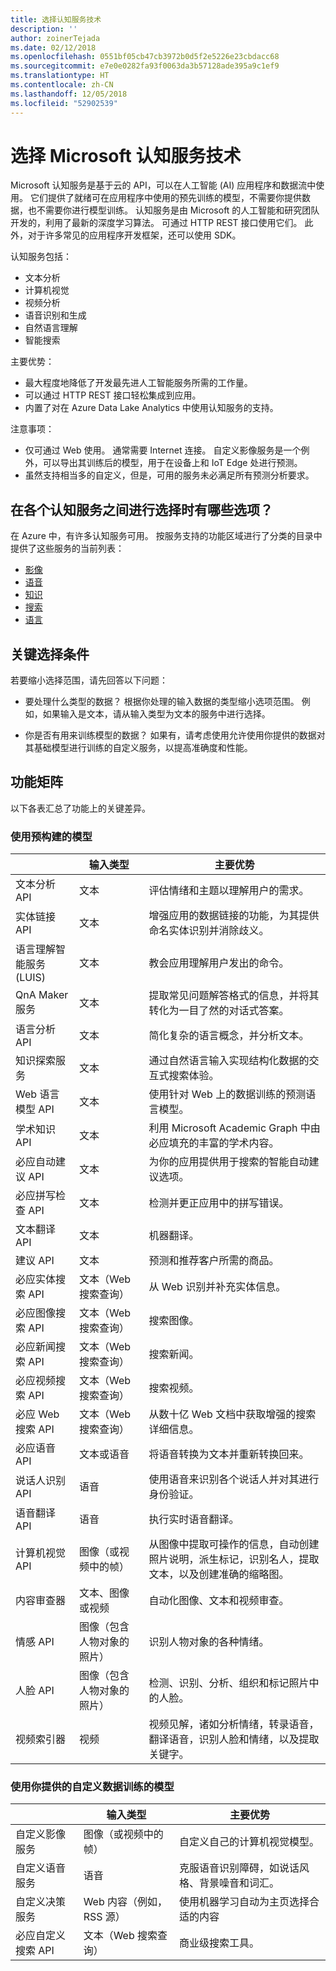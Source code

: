 ```yaml
---
title: 选择认知服务技术
description: ''
author: zoinerTejada
ms.date: 02/12/2018
ms.openlocfilehash: 0551bf05cb47cb3972b0d5f2e5226e23cbdacc68
ms.sourcegitcommit: e7e0e0282fa93f0063da3b57128ade395a9c1ef9
ms.translationtype: HT
ms.contentlocale: zh-CN
ms.lasthandoff: 12/05/2018
ms.locfileid: "52902539"
---
```

# <a name="choosing-a-microsoft-cognitive-services-technology"></a>选择 Microsoft 认知服务技术

Microsoft 认知服务是基于云的 API，可以在人工智能 (AI) 应用程序和数据流中使用。 它们提供了就绪可在应用程序中使用的预先训练的模型，不需要你提供数据，也不需要你进行模型训练。 认知服务是由 Microsoft 的人工智能和研究团队开发的，利用了最新的深度学习算法。 可通过 HTTP REST 接口使用它们。 此外，对于许多常见的应用程序开发框架，还可以使用 SDK。

认知服务包括：

* 文本分析
* 计算机视觉
* 视频分析
* 语音识别和生成
* 自然语言理解
* 智能搜索

主要优势：

* 最大程度地降低了开发最先进人工智能服务所需的工作量。
* 可以通过 HTTP REST 接口轻松集成到应用。
* 内置了对在 Azure Data Lake Analytics 中使用认知服务的支持。

注意事项：

* 仅可通过 Web 使用。 通常需要 Internet 连接。 自定义影像服务是一个例外，可以导出其训练后的模型，用于在设备上和 IoT Edge 处进行预测。
* 虽然支持相当多的自定义，但是，可用的服务未必满足所有预测分析要求。

## <a name="what-are-your-options-when-choosing-amongst-the-cognitive-services"></a>在各个认知服务之间进行选择时有哪些选项？
在 Azure 中，有许多认知服务可用。 按服务支持的功能区域进行了分类的目录中提供了这些服务的当前列表：
- [影像](https://azure.microsoft.com/services/cognitive-services/directory/vision/)
- [语音](https://azure.microsoft.com/services/cognitive-services/directory/speech/)
- [知识](https://azure.microsoft.com/services/cognitive-services/directory/know/)
- [搜索](https://azure.microsoft.com/services/cognitive-services/directory/search/)
- [语言](https://azure.microsoft.com/services/cognitive-services/directory/lang/)

## <a name="key-selection-criteria"></a>关键选择条件

若要缩小选择范围，请先回答以下问题：

- 要处理什么类型的数据？ 根据你处理的输入数据的类型缩小选项范围。 例如，如果输入是文本，请从输入类型为文本的服务中进行选择。 

- 你是否有用来训练模型的数据？ 如果有，请考虑使用允许使用你提供的数据对其基础模型进行训练的自定义服务，以提高准确度和性能。 

## <a name="capability-matrix"></a>功能矩阵

以下各表汇总了功能上的关键差异。 

### <a name="uses-prebuilt-models"></a>使用预构建的模型

|                                                   |             输入类型              |                                                                                主要优势                                                                                |
|---------------------------------------------------|-------------------------------------|---------------------------------------------------------------------------------------------------------------------------------------------------------------------------|
|                文本分析 API                 |                文本                 |                                                       评估情绪和主题以理解用户的需求。                                                        |
|                实体链接 API                 |                文本                 |                                               增强应用的数据链接的功能，为其提供命名实体识别并消除歧义。                                               |
| 语言理解智能服务 (LUIS) |                文本                 |                                                          教会应用理解用户发出的命令。                                                          |
|                 QnA Maker 服务                 |                文本                 |                                             提取常见问题解答格式的信息，并将其转化为一目了然的对话式答案。                                              |
|              语言分析 API              |                文本                 |                                                            简化复杂的语言概念，并分析文本。                                                             |
|           知识探索服务           |                文本                 |                                          通过自然语言输入实现结构化数据的交互式搜索体验。                                          |
|              Web 语言模型 API               |                文本                 |                                                         使用针对 Web 上的数据训练的预测语言模型。                                                         |
|              学术知识 API               |                文本                 |                                        利用 Microsoft Academic Graph 中由必应填充的丰富的学术内容。                                         |
|               必应自动建议 API                |                文本                 |                                                        为你的应用提供用于搜索的智能自动建议选项。                                                        |
|               必应拼写检查 API                |                文本                 |                                                             检测并更正应用中的拼写错误。                                                             |
|                文本翻译 API                |                文本                 |                                                                           机器翻译。                                                                            |
|                建议 API                |                文本                 |                                                             预测和推荐客户所需的商品。                                                              |
|              必应实体搜索 API               |       文本（Web 搜索查询）       |                                                           从 Web 识别并补充实体信息。                                                           |
|               必应图像搜索 API               |       文本（Web 搜索查询）       |                                                                            搜索图像。                                                                             |
|               必应新闻搜索 API                |       文本（Web 搜索查询）       |                                                                             搜索新闻。                                                                              |
|               必应视频搜索 API               |       文本（Web 搜索查询）       |                                                                            搜索视频。                                                                             |
|                必应 Web 搜索 API                |       文本（Web 搜索查询）       |                                                        从数十亿 Web 文档中获取增强的搜索详细信息。                                                        |
|                  必应语音 API                  |           文本或语音            |                                                                  将语音转换为文本并重新转换回来。                                                                   |
|              说话人识别 API              |               语音                |                                                       使用语音来识别各个说话人并对其进行身份验证。                                                        |
|               语音翻译 API               |               语音                |                                                                   执行实时语音翻译。                                                                   |
|                计算机视觉 API                |    图像（或视频中的帧）    | 从图像中提取可操作的信息，自动创建照片说明，派生标记，识别名人，提取文本，以及创建准确的缩略图。 |
|                 内容审查器                 |        文本、图像或视频        |                                                               自动化图像、文本和视频审查。                                                                |
|                    情感 API                    | 图像（包含人物对象的照片） |                                                              识别人物对象的各种情绪。                                                               |
|                     人脸 API                      | 图像（包含人物对象的照片） |                                                       检测、识别、分析、组织和标记照片中的人脸。                                                       |
|                   视频索引器                   |                视频                |                        视频见解，诸如分析情绪，转录语音，翻译语音，识别人脸和情绪，以及提取关键字。                         |

### <a name="trained-with-custom-data-you-provide"></a>使用你提供的自定义数据训练的模型

| | 输入类型 | 主要优势 |
| --- | --- | --- |
| 自定义影像服务 | 图像（或视频中的帧） | 自定义自己的计算机视觉模型。 |
| 自定义语音服务 | 语音 | 克服语音识别障碍，如说话风格、背景噪音和词汇。 | 
| 自定义决策服务 | Web 内容（例如，RSS 源） | 使用机器学习自动为主页选择合适的内容 |
| 必应自定义搜索 API | 文本（Web 搜索查询） | 商业级搜索工具。 |

